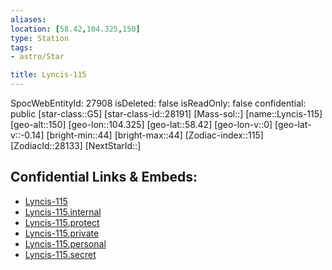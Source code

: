 ```yaml
---
aliases: 
location: [58.42,104.325,150]
type: Station
tags:
- astro/Star

title: Lyncis-115
---
```

SpocWebEntityId: 27908
isDeleted: false
isReadOnly: false
confidential: public
[star-class::G5]
[star-class-id::28191]
[Mass-sol::]
[name::Lyncis-115]
[geo-alt::150]
[geo-lon::104.325]
[geo-lat::58.42]
[geo-lon-v::0]
[geo-lat-v::-0.14]
[bright-min::44]
[bright-max::44]
[Zodiac-index::115]
[ZodiacId::28133]
[NextStarId::]



## Confidential Links & Embeds: 
- [Lyncis-115](../../../_public/astro/Star/Lyncis-115.md) 
- [Lyncis-115.internal](../../../_internal/astro/Star/Lyncis-115.internal.md) 
- [Lyncis-115.protect](../../../_protect/astro/Star/Lyncis-115.protect.md) 
- [Lyncis-115.private](../../../_private/astro/Star/Lyncis-115.private.md) 
- [Lyncis-115.personal](../../../_personal/astro/Star/Lyncis-115.personal.md) 
- [Lyncis-115.secret](../../../_secret/astro/Star/Lyncis-115.secret.md) 
